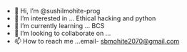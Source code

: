 - 👋 Hi, I’m @sushilmohite-prog
- 👀 I’m interested in ... Ethical hacking and python
- 🌱 I’m currently learning ... BCS
- 💞️ I’m looking to collaborate on ...
- 📫 How to reach me ...email- sbmohite2070@gmail.com

<!---
sushilmohite-prog/sushilmohite-prog is a ✨ special ✨ repository because its `README.md` (this file) appears on your GitHub profile.
You can click the Preview link to take a look at your changes.
--->
